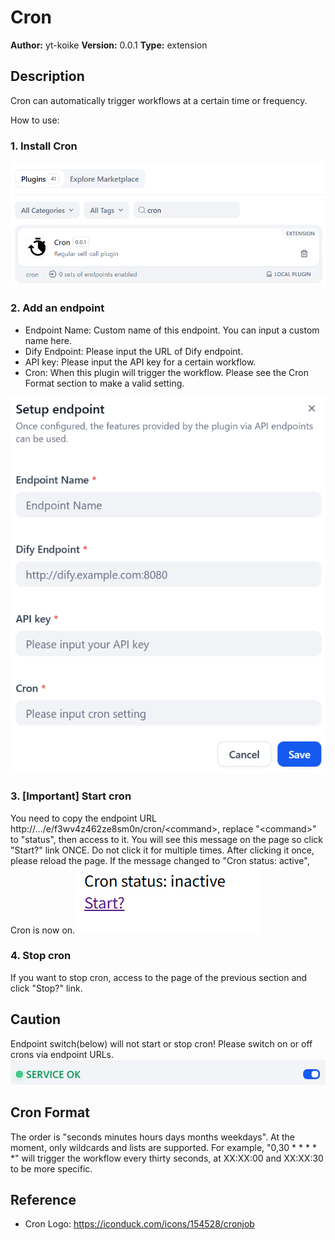 # Cron

**Author:** yt-koike
**Version:** 0.0.1
**Type:** extension

## Description

Cron can automatically trigger workflows at a certain time or frequency.

How to use:

### 1. Install Cron
![alt text](_assets/installed.png)

### 2. Add an endpoint

- Endpoint Name: Custom name of this endpoint. You can input a custom name here.
- Dify Endpoint: Please input the URL of Dify endpoint.
- API key: Please input the API key for a certain workflow.
- Cron: When this plugin will trigger the workflow. Please see the Cron Format section to make a valid setting.

![alt text](_assets/endpoint.png)

### 3. [Important] Start cron

You need to copy the endpoint URL http://.../e/f3wv4z462ze8sm0n/cron/&lt;command&gt;, replace "&lt;command&gt;" to "status", then access to it.
You will see this message on the page so click "Start?" link ONCE. Do not click it for multiple times. After clicking it once, please reload the page. If the message changed to "Cron status: active", Cron is now on.
![alt text](_assets/cron.png)

### 4. Stop cron

If you want to stop cron, access to the page of the previous section and click "Stop?" link.

## Caution

Endpoint switch(below) will not start or stop cron! Please switch on or off crons via endpoint URLs.
![alt text](_assets/switch.png)

## Cron Format

The order is "seconds minutes hours days months weekdays".
At the moment, only wildcards and lists are supported.
For example, "0,30 * * * * *" will trigger the workflow every thirty seconds, at XX:XX:00 and XX:XX:30 to be more specific.

## Reference

- Cron Logo: https://iconduck.com/icons/154528/cronjob